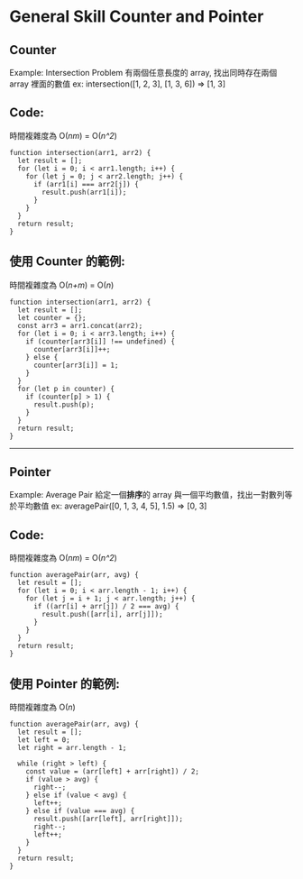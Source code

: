 General Skill Counter and Pointer
===

## Counter
Example: Intersection Problem
有兩個任意長度的 array, 找出同時存在兩個 array 裡面的數值
ex: intersection([1, 2, 3], [1, 3, 6]) => [1, 3]

## Code:
時間複雜度為 O(*nm*) = O(*n^2*)
```
function intersection(arr1, arr2) {
  let result = [];
  for (let i = 0; i < arr1.length; i++) {
    for (let j = 0; j < arr2.length; j++) {
      if (arr1[i] === arr2[j]) {
        result.push(arr1[i]);
      }
    } 
  }
  return result;
}
```

## 使用 Counter 的範例:
時間複雜度為 O(*n+m*) = O(*n*)
```
function intersection(arr1, arr2) {
  let result = [];
  let counter = {};
  const arr3 = arr1.concat(arr2);
  for (let i = 0; i < arr3.length; i++) {
    if (counter[arr3[i]] !== undefined) {
      counter[arr3[i]]++;
    } else {
      counter[arr3[i]] = 1;
    }
  }
  for (let p in counter) {
    if (counter[p] > 1) {
      result.push(p);
    }
  }
  return result;
}
```
---
## Pointer
Example: Average Pair
給定一個**排序**的 array 與一個平均數值，找出一對數列等於平均數值
ex: averagePair([0, 1, 3, 4, 5], 1.5) => [0, 3]

## Code:
時間複雜度為 O(*nm*) = O(*n^2*)
```
function averagePair(arr, avg) {
  let result = [];
  for (let i = 0; i < arr.length - 1; i++) {
    for (let j = i + 1; j < arr.length; j++) {
      if ((arr[i] + arr[j]) / 2 === avg) {
        result.push([arr[i], arr[j]]);
      }
    } 
  }
  return result;
}
```

## 使用 Pointer 的範例:
時間複雜度為 O(*n*)
```
function averagePair(arr, avg) {
  let result = [];
  let left = 0;
  let right = arr.length - 1;

  while (right > left) {
    const value = (arr[left] + arr[right]) / 2;
    if (value > avg) {
      right--;
    } else if (value < avg) {
      left++;
    } else if (value === avg) {
      result.push([arr[left], arr[right]]);
      right--;
      left++;
    }
  }
  return result;
}
```